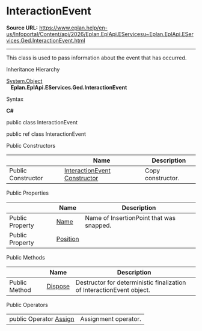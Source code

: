 # InteractionEvent

**Source URL:** https://www.eplan.help/en-us/Infoportal/Content/api/2026/Eplan.EplApi.EServicesu~Eplan.EplApi.EServices.Ged.InteractionEvent.html

---

This class is used to pass information about the event that has occurred.

Inheritance Hierarchy

[System.Object](#)  
   **Eplan.EplApi.EServices.Ged.InteractionEvent**

Syntax

**C#**



public class InteractionEvent

public ref class InteractionEvent

Public Constructors

|  | Name | Description |
| --- | --- | --- |
| Public Constructor | [InteractionEvent Constructor](Eplan.EplApi.EServicesu~Eplan.EplApi.EServices.Ged.InteractionEvent~_ctor(InteractionEvent).html) | Copy constructor. |



Public Properties

|  | Name | Description |
| --- | --- | --- |
| Public Property | [Name](Eplan.EplApi.EServicesu~Eplan.EplApi.EServices.Ged.InteractionEvent~Name.html) | Name of InsertionPoint that was snapped. |
| Public Property | [Position](Eplan.EplApi.EServicesu~Eplan.EplApi.EServices.Ged.InteractionEvent~Position.html) |  |



Public Methods

|  | Name | Description |
| --- | --- | --- |
| Public Method | [Dispose](Eplan.EplApi.EServicesu~Eplan.EplApi.EServices.Ged.InteractionEvent~Dispose().html) | Destructor for deterministic finalization of InteractionEvent object. |



Public Operators

|  |  |
| --- | --- |
| public Operator [Assign](Eplan.EplApi.EServicesu~Eplan.EplApi.EServices.Ged.InteractionEvent~op_Assign.html) | Assignment operator. |


